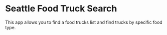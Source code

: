 # Seattle Food Truck Search

This app allows you to find a food trucks list and find trucks by specific food type.
